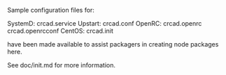 Sample configuration files for:

SystemD: crcad.service
Upstart: crcad.conf
OpenRC:  crcad.openrc
         crcad.openrcconf
CentOS:  crcad.init

have been made available to assist packagers in creating node packages here.

See doc/init.md for more information.
